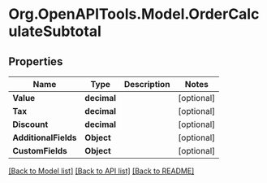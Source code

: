 # Org.OpenAPITools.Model.OrderCalculateSubtotal

## Properties

Name | Type | Description | Notes
------------ | ------------- | ------------- | -------------
**Value** | **decimal** |  | [optional] 
**Tax** | **decimal** |  | [optional] 
**Discount** | **decimal** |  | [optional] 
**AdditionalFields** | **Object** |  | [optional] 
**CustomFields** | **Object** |  | [optional] 

[[Back to Model list]](../README.md#documentation-for-models) [[Back to API list]](../README.md#documentation-for-api-endpoints) [[Back to README]](../README.md)


